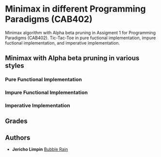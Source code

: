 # Minimax in different Programming Paradigms (CAB402)
 Minimax algorithm with Alpha beta pruning in Assigment 1 for Programming Paradigms (CAB402). Tic-Tac-Toe in pure fuctional implementation, impure fuctional implementation, and imperative implementation. 
 
## Minimax with Alpha beta pruning in various styles

### Pure Functional Implementation

### Impure Functional Implementation

### Imperative Implementation

## Grades


## Authors

* **Jericho Limpin**  [Bubble Rain](https://github.com/Bubble-Rain)
